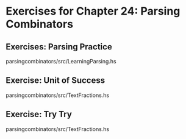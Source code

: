 # Exercises for Chapter 24: Parsing Combinators

## Exercises: Parsing Practice
parsingcombinators/src/LearningParsing.hs

## Exercise: Unit of Success
parsingcombinators/src/TextFractions.hs

## Exercise: Try Try
parsingcombinators/src/TextFractions.hs

